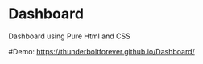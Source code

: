 # Dashboard
Dashboard using Pure Html and CSS

#Demo:
https://thunderboltforever.github.io/Dashboard/
